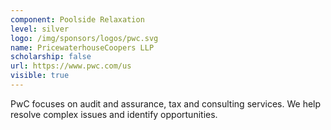 ```yaml
---
component: Poolside Relaxation
level: silver
logo: /img/sponsors/logos/pwc.svg
name: PricewaterhouseCoopers LLP
scholarship: false
url: https://www.pwc.com/us
visible: true
---
```


PwC focuses on audit and assurance, tax and consulting services. We help resolve complex issues and identify opportunities.
